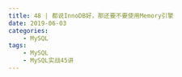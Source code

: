 ```yaml
---
title: 48 | 都说InnoDB好，那还要不要使用Memory引擎
date: 2019-06-03
categories:
    - MySQL
tags:
    - MySQL
    - MySQL实战45讲
---
```

